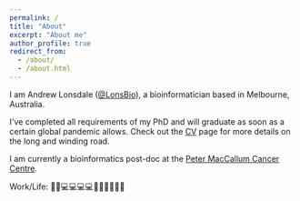 ```yaml
---
permalink: /
title: "About"
excerpt: "About me"
author_profile: true
redirect_from: 
  - /about/
  - /about.html
---
```


I am Andrew Lonsdale ([@LonsBio](https://twitter.com/LonsBio)), a bioinformatician based in Melbourne, Australia. 

I've completed all requirements of my PhD and will graduate as soon as a certain global pandemic allows. Check out the [CV](https://lonsbio.com.au/cv/) page for more details on the long and winding road.  
 
I am currently a bioinformatics post-doc at the [Peter MacCallum Cancer Centre](https://www.petermac.org/). 


Work/Life: 👨‍👧💻💻💻💻👨‍👩‍👧👨‍👩‍👧

